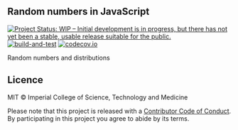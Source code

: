 ## Random numbers in JavaScript

[![Project Status: WIP – Initial development is in progress, but there has not yet been a stable, usable release suitable for the public.](https://www.repostatus.org/badges/latest/wip.svg)](https://www.repostatus.org/#wip)
[![build-and-test](https://github.com/reside-ic/random/actions/workflows/ci.yml/badge.svg)](https://github.com/reside-ic/random/actions/workflows/ci.yml)
[![codecov.io](https://codecov.io/github/reside-ic/random/coverage.svg?branch=main)](https://codecov.io/github/reside-ic/random?branch=main)

Random numbers and distributions

## Licence

MIT © Imperial College of Science, Technology and Medicine

Please note that this project is released with a [Contributor Code of Conduct](CONDUCT.md). By participating in this project you agree to abide by its terms.
